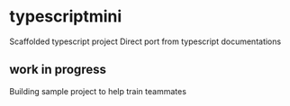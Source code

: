 # typescriptmini
Scaffolded typescript project
Direct port from typescript documentations

## work in progress
Building sample project to help train teammates
